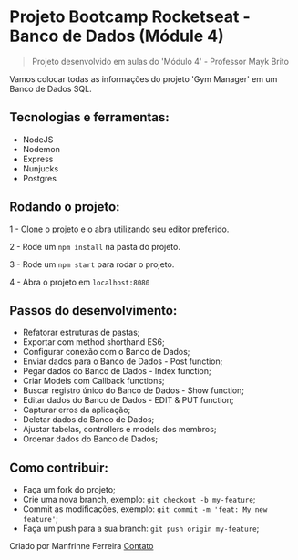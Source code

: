 # Projeto Bootcamp Rocketseat - Banco de Dados (Módule 4)

> Projeto desenvolvido em aulas do 'Módulo 4' - Professor Mayk Brito

Vamos colocar todas as informações do projeto 'Gym Manager' em um Banco de Dados SQL.


 ## Tecnologias e ferramentas:

 <ul>
  <li>NodeJS</li>
  <li>Nodemon</li>
  <li>Express</li>
  <li>Nunjucks</li>
  <li>Postgres</li>
 </ul>

## Rodando o projeto:

1 - Clone o projeto e o abra utilizando seu editor preferido.

2 - Rode um `npm install` na pasta do projeto.

3 - Rode um `npm start` para rodar o projeto.

4 - Abra o projeto em `localhost:8080`

## Passos do desenvolvimento:

- Refatorar estruturas de pastas;
- Exportar com method shorthand ES6;
- Configurar conexão com o Banco de Dados;
- Enviar dados para o Banco de Dados - Post function;
- Pegar dados do Banco de Dados - Index function;
- Criar Models com Callback functions;
- Buscar registro único do Banco de Dados - Show function;
- Editar dados do Banco de Dados - EDIT & PUT function;
- Capturar erros da aplicação;
- Deletar dados do Banco de Dados;
- Ajustar tabelas, controllers e models dos membros;
- Ordenar dados do Banco de Dados;

## Como contribuir:

-  Faça um fork do projeto;
-  Crie uma nova branch, exemplo: `git checkout -b my-feature`;
-  Commit as modificações, exemplo: `git commit -m 'feat: My new feature'`;
-  Faça um push para a sua branch: `git push origin my-feature`;



Criado por Manfrinne Ferreira [Contato](https://www.linkedin.com/in/manfrinne-ferreira-6033121a7/)

